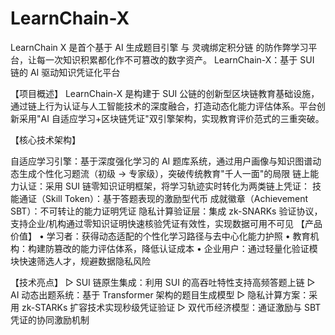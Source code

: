 # LearnChain-X

LearnChain X 是首个基于 AI 生成题目引擎 与 灵魂绑定积分链 的防作弊学习平台，让每一次知识积累都化作不可篡改的数字资产。
LearnChain-X：基于 SUI 链的 AI 驱动知识凭证化平台

【项目概述】
LearnChain-X 是构建于 SUI 公链的创新型区块链教育基础设施，通过链上行为认证与人工智能技术的深度融合，打造动态化能力评估体系。平台创新采用"AI 自适应学习+区块链凭证"双引擎架构，实现教育评价范式的三重突破。

【核心技术架构】

自适应学习引擎：基于深度强化学习的 AI 题库系统，通过用户画像与知识图谱动态生成个性化习题流（初级 → 专家级），突破传统教育"千人一面"的局限
链上能力认证：采用 SUI 链零知识证明框架，将学习轨迹实时转化为两类链上凭证：
技能通证（Skill Token）：基于答题表现的激励型代币
成就徽章（Achievement SBT）：不可转让的能力证明凭证
隐私计算验证层：集成 zk-SNARKs 验证协议，支持企业/机构通过零知识证明快速核验凭证有效性，实现数据可用不可见
【产品价值】
• 学习者：获得动态适配的个性化学习路径与去中心化能力护照
• 教育机构：构建防篡改的能力评估体系，降低认证成本
• 企业用户：通过轻量化验证模块快速筛选人才，规避数据隐私风险

【技术亮点】
▷ SUI 链原生集成：利用 SUI 的高吞吐特性支持高频答题上链
▷ AI 动态出题系统：基于 Transformer 架构的题目生成模型
▷ 隐私计算方案：采用 zk-STARKs 扩容技术实现秒级凭证验证
▷ 双代币经济模型：通证激励与 SBT 凭证的协同激励机制
